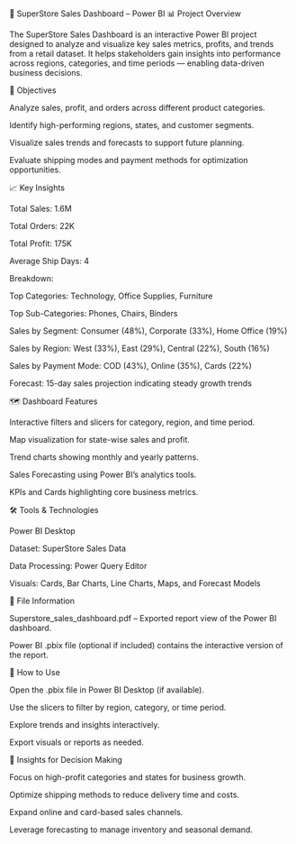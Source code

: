 🛒 SuperStore Sales Dashboard – Power BI
📊 Project Overview

The SuperStore Sales Dashboard is an interactive Power BI project designed to analyze and visualize key sales metrics, profits, and trends from a retail dataset.
It helps stakeholders gain insights into performance across regions, categories, and time periods — enabling data-driven business decisions.

🎯 Objectives

Analyze sales, profit, and orders across different product categories.

Identify high-performing regions, states, and customer segments.

Visualize sales trends and forecasts to support future planning.

Evaluate shipping modes and payment methods for optimization opportunities.

📈 Key Insights

Total Sales: 1.6M

Total Orders: 22K

Total Profit: 175K

Average Ship Days: 4

Breakdown:

Top Categories: Technology, Office Supplies, Furniture

Top Sub-Categories: Phones, Chairs, Binders

Sales by Segment: Consumer (48%), Corporate (33%), Home Office (19%)

Sales by Region: West (33%), East (29%), Central (22%), South (16%)

Sales by Payment Mode: COD (43%), Online (35%), Cards (22%)

Forecast: 15-day sales projection indicating steady growth trends

🗺️ Dashboard Features

Interactive filters and slicers for category, region, and time period.

Map visualization for state-wise sales and profit.

Trend charts showing monthly and yearly patterns.

Sales Forecasting using Power BI’s analytics tools.

KPIs and Cards highlighting core business metrics.

🛠️ Tools & Technologies

Power BI Desktop

Dataset: SuperStore Sales Data

Data Processing: Power Query Editor

Visuals: Cards, Bar Charts, Line Charts, Maps, and Forecast Models

📂 File Information

Superstore_sales_dashboard.pdf – Exported report view of the Power BI dashboard.

Power BI .pbix file (optional if included) contains the interactive version of the report.

🚀 How to Use

Open the .pbix file in Power BI Desktop (if available).

Use the slicers to filter by region, category, or time period.

Explore trends and insights interactively.

Export visuals or reports as needed.

🧠 Insights for Decision Making

Focus on high-profit categories and states for business growth.

Optimize shipping methods to reduce delivery time and costs.

Expand online and card-based sales channels.

Leverage forecasting to manage inventory and seasonal demand.
